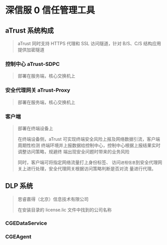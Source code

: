 # 深信服 0 信任管理工具

## aTrust 系统构成

> aTrust 同时支持 HTTPS 代理和 SSL 访问隧道，针对 B/S、C/S 结构应用提供加密隧道

### 控制中心 aTrust-SDPC

> 部署在服务端，核心交换机上

### 安全代理网关 aTrust-Proxy

> 部署在服务端，核心交换机上

### 客户端

> 部署在终端设备上
>
> 在终端设备侧，aTrust 可实现终端安全风险上报及网络数据引流，客户端周期性检测
> 终端环境并上报数据给控制中心，控制中心根据上报结果实时调整访问策略，规避终
> 端出现安全问题时带来的业务风险
>
> 同时，客户端可将指定网络流量打上身份标签、
> 访问`进程信息`到安全代理网关上进行处理，安全代理网关根据访问策略判断是否对流
> 量进行代理。

## DLP 系统

> 思睿嘉得（北京）信息技术有限公司
>
> 在安装目录的 license.lic 文件中找到的公司名称

### CGEDataService

### CGEAgent
